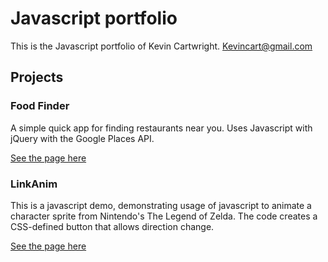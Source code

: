 # Javascript portfolio

This is the Javascript portfolio of Kevin Cartwright.
Kevincart@gmail.com

## Projects
### Food Finder
A simple quick app for finding restaurants near you.
Uses Javascript with jQuery with the Google Places API.

[See the page here](http://htmlpreview.github.io/?https://github.com/Kevincart/js_portfolio/blob/master/foodFinder/index.html)

### LinkAnim
This is a javascript demo, demonstrating usage of javascript to animate a character sprite from Nintendo's The Legend of Zelda. The code creates a CSS-defined button that allows direction change.

[See the page here](http://htmlpreview.github.io/?https://github.com/Kevincart/js_portfolio/blob/master/linkAnim/linkAnim.html)
